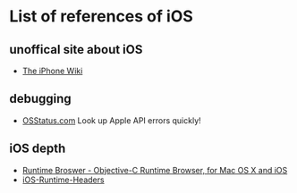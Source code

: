 # List of references of iOS

## unoffical site about iOS
  * [The iPhone Wiki](https://www.theiphonewiki.com/wiki)

## debugging
  * [OSStatus.com](https://www.osstatus.com/) Look up Apple API errors quickly!
## iOS depth
  * [Runtime Broswer - Objective-C Runtime Browser, for Mac OS X and iOS](https://github.com/nst/RuntimeBrowser)
  * [iOS-Runtime-Headers](https://github.com/nst/iOS-Runtime-Headers)



